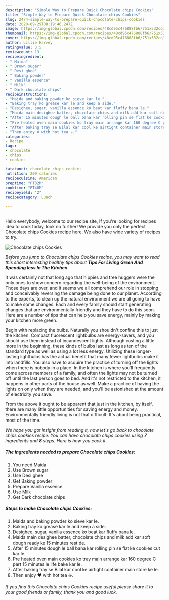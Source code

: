 ```yaml
---
description: "Simple Way to Prepare Quick Chocolate chips Cookies"
title: "Simple Way to Prepare Quick Chocolate chips Cookies"
slug: 2474-simple-way-to-prepare-quick-chocolate-chips-cookies
date: 2020-09-29T08:19:46.247Z
image: https://img-global.cpcdn.com/recipes/48cd95c476888fb6/751x532cq70/chocolate-chips-cookies-recipe-main-photo.jpg
thumbnail: https://img-global.cpcdn.com/recipes/48cd95c476888fb6/751x532cq70/chocolate-chips-cookies-recipe-main-photo.jpg
cover: https://img-global.cpcdn.com/recipes/48cd95c476888fb6/751x532cq70/chocolate-chips-cookies-recipe-main-photo.jpg
author: Lillie Harvey
ratingvalue: 3.5
reviewcount: 13
recipeingredient:
- " Maida"
- " Brown sugar"
- " Desi ghee"
- " Baking powder"
- " Vanilla essence"
- " Milk"
- " Dark chocolate chips"
recipeinstructions:
- "Maida and baking powder ko sieve kar le."
- "Baking tray ko grease kar le and keep a side."
- "Desighee, sugar, vanilla essence ko beat kar fluffy bana le."
- "Maida main desighee batter, chocolate chips and milk add kar soft dough ready ke 15 minutes rest de."
- "After 15 minutes dough le ball bana kar rolling pin se flat ke cookies cut kar le."
- "Pre heated oven main cookies ko tray main arrange kar 160 degree C part 15 minutes le life bake kar le."
- "After baking tray se Bilal kar cool ke airtight container main store ke le."
- "Then enjoy ❤ with hot tea ☕."
categories:
- Recipe
tags:
- chocolate
- chips
- cookies

katakunci: chocolate chips cookies 
nutrition: 209 calories
recipecuisine: American
preptime: "PT32M"
cooktime: "PT48M"
recipeyield: "2"
recipecategory: Lunch

---
```

<br>
Hello everybody, welcome to our recipe site, If you're looking for recipes idea to cook today, look no further! We provide you only the perfect Chocolate chips Cookies recipe here. We also have wide variety of recipes to try.
<br>


![Chocolate chips Cookies](https://img-global.cpcdn.com/recipes/48cd95c476888fb6/751x532cq70/chocolate-chips-cookies-recipe-main-photo.jpg)

<i>Before you jump to Chocolate chips Cookies recipe, you may want to read this short interesting healthy tips about 
<strong>Tips For Living Green And Spending less In The Kitchen</strong>.</i>
</br>

It was certainly not that long ago that hippies and tree huggers were the only ones to show concern regarding the well-being of the environment. Those days are over, and it seems we all comprehend our role in stopping and conceivably reversing the damage being done to our planet. According to the experts, to clean up the natural environment we are all going to have to make some changes. Each and every family should start generating changes that are environmentally friendly and they have to do this soon. Here are a number of tips that can help you save energy, mainly by making your kitchen more green.

Begin with replacing the bulbs. Naturally you shouldn't confine this to just the kitchen. Compact fluorescent lightbulbs are energy-savers, and you should use them instead of incandescent lights. Although costing a little more in the beginning, these kinds of bulbs last as long as ten of the standard type as well as using a lot less energy. Utilizing these longer-lasting lightbulbs has the actual benefit that many fewer lightbulbs make it into landfills. You also have to acquire the practice of turning off the lights when there is nobody in a place. In the kitchen is where you'll frequently come across members of a family, and often the lights may not be turned off until the last person goes to bed. And it's not restricted to the kitchen, it happens in other parts of the house as well. Make a practice of having the lights on only when they are needed, and you'll be astonished at the amount of electricity you save.

From the above it ought to be apparent that just in the kitchen, by itself, there are many little opportunities for saving energy and money. Environmentally friendly living is not that difficult. It's about being practical, most of the time.


<i>We hope you got insight from reading it, now let's go back to chocolate chips cookies recipe. You can have chocolate chips cookies using <strong>7</strong> ingredients and <strong>8</strong> steps. Here is how you cook it.
</i>

##### The ingredients needed to prepare Chocolate chips Cookies:

1. You need  Maida
1. Use  Brown sugar
1. Use  Desi ghee
1. Get  Baking powder
1. Prepare  Vanilla essence
1. Use  Milk
1. Get  Dark chocolate chips


##### Steps to make Chocolate chips Cookies:

1. Maida and baking powder ko sieve kar le.
1. Baking tray ko grease kar le and keep a side.
1. Desighee, sugar, vanilla essence ko beat kar fluffy bana le.
1. Maida main desighee batter, chocolate chips and milk add kar soft dough ready ke 15 minutes rest de.
1. After 15 minutes dough le ball bana kar rolling pin se flat ke cookies cut kar le.
1. Pre heated oven main cookies ko tray main arrange kar 160 degree C part 15 minutes le life bake kar le.
1. After baking tray se Bilal kar cool ke airtight container main store ke le.
1. Then enjoy ❤ with hot tea ☕.


<i>If you find this Chocolate chips Cookies recipe useful please share it to your good friends or family, thank you and good luck.</i>

